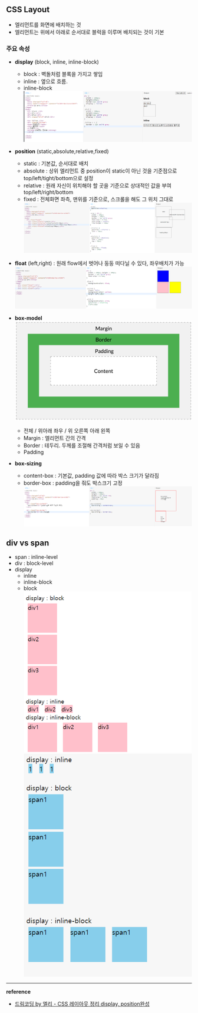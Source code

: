 ## CSS Layout
- 엘리먼트를 화면에 배치하는 것
- 엘리먼트는 위에서 아래로 순서대로 블럭을 이루며 배치되는 것이 기본
### 주요 속성
- __display__ (block, inline, inline-block)
    - block : 벽돌처럼 블록을 가지고 쌓임
    - inline : 옆으로 흐름. 
    - inline-block    
    ![block](https://github.com/yooooonk/TIL/blob/master/img/display.PNG)

- __position__ (static,absolute,relative,fixed)
    - static : 기본값, 순서대로 배치
    - absolute : 상위 엘리먼트 중 position이 static이 아닌 것을 기준점으로 top/left/tight/bottom으로 설정
    - relative : 원래 자신이 위치해야 할 곳을 기준으로 상대적인 값을 부여 top/left/right/bottom
    - fixed : 전체화면 좌측, 맨위를 기준으로, 스크롤을 해도 그 위치 그대로 
    ![position](https://github.com/yooooonk/TIL/blob/master/img/position.PNG)
- __float__ (left,right) : 원래 flow에서 벗어나 둥둥 떠다닐 수 있다, 좌우배치가 가능
    ![float](https://github.com/yooooonk/TIL/blob/master/img/float.PNG)
- __box-model__
    ![box-model](https://github.com/yooooonk/TIL/blob/master/img/box-model.png)
    - 전체 / 위아래 좌우 / 위 오른쪽 아래 왼쪽
    - Margin : 엘리먼트 간의 간격
    - Border : 테두리. 두께를 조절해 간격처럼 보일 수 있음
    - Padding
- __box-sizing__
    - content-box : 기본값, padding 값에 따라 박스 크기가 달라짐
    - border-box : padding을 줘도 박스크기 고정
    ![box-sizing](https://github.com/yooooonk/TIL/blob/master/img/box-sizing.PNG)


## div vs span
- span : inline-level
- div : block-level
- display
    - inline
    - inline-block
    - block
![div](https://github.com/yooooonk/TIL/blob/master/img/div_display.PNG)
![span](https://github.com/yooooonk/TIL/blob/master/img/span_display.PNG)
---
__reference__
- [드림코딩 by 엘리 - CSS 레이아웃 정리 display, position완성](https://www.youtube.com/watch?v=jWh3IbgMUPI&t=36s)